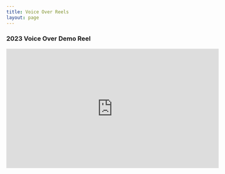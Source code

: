 ```yaml
---
title: Voice Over Reels
layout: page
---
```


### 2023 Voice Over Demo Reel 
<iframe width="560" height="315" src="https://www.youtube.com/embed/EZRCj3nqtCI" title="YouTube video player" frameborder="0" allow="accelerometer; autoplay; clipboard-write; encrypted-media; gyroscope; picture-in-picture; web-share" allowfullscreen></iframe>